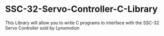# SSC-32-Servo-Controller-C-Library
This Library will allow you to write C programs to interface with the SSC-32 Servo Controller sold by Lynxmotion
